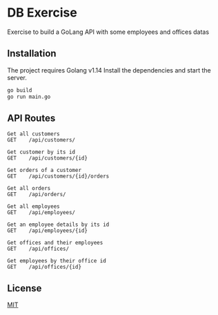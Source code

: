 # DB Exercise

Exercise to build a GoLang API with some employees and offices datas

## Installation

The project requires Golang v1.14
Install the dependencies and start the server.

```bash
go build
go run main.go
```

## API Routes

```
Get all customers
GET    /api/customers/
```

```
Get customer by its id
GET    /api/customers/{id}
```

```
Get orders of a customer
GET    /api/customers/{id}/orders 
```

```
Get all orders
GET    /api/orders/              
```

```
Get all employees
GET    /api/employees/           
```

```http
Get an employee details by its id
GET    /api/employees/{id}        
```

```http
Get offices and their employees
GET    /api/offices/             
```

```http
Get employees by their office id
GET    /api/offices/{id}
```

## License
[MIT](https://github.com/HETIC-MT-P2021/DB_MORET_P01/blob/master/LICENSE)
